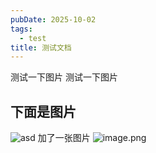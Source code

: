 ```yaml
---
pubDate: 2025-10-02
tags:
  - test
title: 测试文档
---
```

测试一下图片
测试一下图片
## 下面是图片
![asd](https://owo.haruu.fun/picgo/avatar.png)
加了一张图片
![image.png](https://owo.haruu.fun/picgo/20251002170228221.png)
